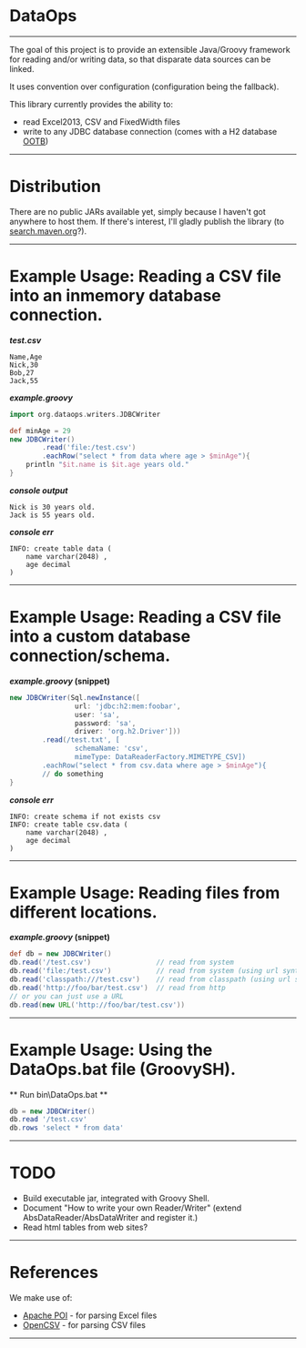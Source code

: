 # DataOps
---

The goal of this project is to provide an extensible Java/Groovy framework for reading and/or writing data, so that
disparate data sources can be linked.

It uses convention over configuration (configuration being the fallback).

This library currently provides the ability to:

- read Excel2013, CSV and FixedWidth files
- write to any JDBC database connection (comes with a H2 database [OOTB](http://en.wikipedia.org/wiki/Out_of_the_box_feature))

---

# Distribution

There are no public JARs available yet, simply because I haven't got anywhere to host them. If there's interest, I'll
gladly publish the library (to [search.maven.org](search.maven.org)?).

---

# Example Usage: Reading a CSV file into an inmemory database connection.

**_test.csv_**

    Name,Age
    Nick,30
    Bob,27
    Jack,55

**_example.groovy_**

```Groovy
import org.dataops.writers.JDBCWriter

def minAge = 29
new JDBCWriter()
        .read('file:/test.csv')
        .eachRow("select * from data where age > $minAge"){
    println "$it.name is $it.age years old."
}
```

**_console output_**

    Nick is 30 years old.
    Jack is 55 years old.

**_console err_**

    INFO: create table data (
        name varchar(2048) ,
        age decimal
    )

---

# Example Usage: Reading a CSV file into a custom database connection/schema.

**_example.groovy_ (snippet)**

```Groovy
new JDBCWriter(Sql.newInstance([
                url: 'jdbc:h2:mem:foobar',
                user: 'sa',
                password: 'sa',
                driver: 'org.h2.Driver']))
        .read(/test.txt', [
                schemaName: 'csv',
                mimeType: DataReaderFactory.MIMETYPE_CSV])
        .eachRow("select * from csv.data where age > $minAge"){
        // do something
}
```

**_console err_**

    INFO: create schema if not exists csv
    INFO: create table csv.data (
        name varchar(2048) ,
        age decimal
    )

---

# Example Usage: Reading files from different locations.

**_example.groovy_ (snippet)**

```Groovy
def db = new JDBCWriter()
db.read('/test.csv')                // read from system
db.read('file:/test.csv')           // read from system (using url syntax)
db.read('classpath:///test.csv')    // read from classpath (using url syntax)
db.read('http://foo/bar/test.csv')  // read from http
// or you can just use a URL
db.read(new URL('http://foo/bar/test.csv'))
```

---

# Example Usage: Using the DataOps.bat file (GroovySH).

** Run bin\DataOps.bat **

```Groovy
db = new JDBCWriter()
db.read '/test.csv'
db.rows 'select * from data'
```

---

# TODO

- Build executable jar, integrated with Groovy Shell.
- Document "How to write your own Reader/Writer" (extend AbsDataReader/AbsDataWriter and register it.)
- Read html tables from web sites?

---

# References

We make use of:

- [Apache POI](http://poi.apache.org/) - for parsing Excel files
- [OpenCSV](http://opencsv.sourceforge.net/) - for parsing CSV files

---